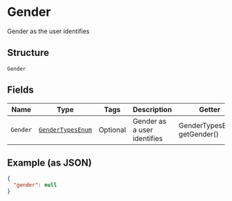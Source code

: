 
# Gender

Gender as the user identifies

## Structure

`Gender`

## Fields

| Name | Type | Tags | Description | Getter | Setter |
|  --- | --- | --- | --- | --- | --- |
| `Gender` | [`GenderTypesEnum`](../../doc/models/gender-types-enum.md) | Optional | Gender as a user identifies | GenderTypesEnum getGender() | setGender(GenderTypesEnum gender) |

## Example (as JSON)

```json
{
  "gender": null
}
```

